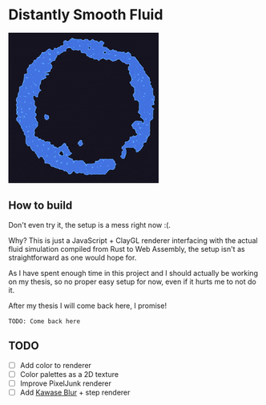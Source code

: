 # Distantly Smooth Fluid

![](demo.gif)

## How to build
Don't even try it, the setup is a mess right now :(.

Why?
This is just a JavaScript + ClayGL renderer interfacing with the actual fluid simulation compiled from Rust to Web Assembly, the setup isn't as straightforward as one would hope for.

As I have spent enough time in this project and I should actually be working on my thesis, so no proper easy setup for now, even if it hurts me to not do it.

After my thesis I will come back here, I promise!

```
TODO: Come back here
```

## TODO
- [ ] Add color to renderer
- [ ] Color palettes as a 2D texture
- [ ] Improve PixelJunk renderer
- [ ] Add [Kawase Blur](https://software.intel.com/en-us/blogs/2014/07/15/an-investigation-of-fast-real-time-gpu-based-image-blur-algorithms) + step renderer
